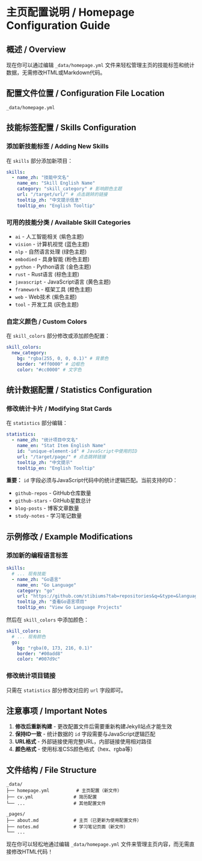 # 主页配置说明 / Homepage Configuration Guide

## 概述 / Overview

现在你可以通过编辑 `_data/homepage.yml` 文件来轻松管理主页的技能标签和统计数据，无需修改HTML或Markdown代码。

## 配置文件位置 / Configuration File Location

```
_data/homepage.yml
```

## 技能标签配置 / Skills Configuration

### 添加新技能标签 / Adding New Skills

在 `skills` 部分添加新项目：

```yaml
skills:
  - name_zh: "技能中文名"
    name_en: "Skill English Name"
    category: "skill_category" # 影响颜色主题
    url: "/target/url/" # 点击跳转的链接
    tooltip_zh: "中文提示信息"
    tooltip_en: "English Tooltip"
```

### 可用的技能分类 / Available Skill Categories

- `ai` - 人工智能相关 (紫色主题)
- `vision` - 计算机视觉 (蓝色主题)
- `nlp` - 自然语言处理 (绿色主题)
- `embodied` - 具身智能 (粉色主题)
- `python` - Python语言 (金色主题)
- `rust` - Rust语言 (棕色主题)
- `javascript` - JavaScript语言 (黄色主题)
- `framework` - 框架工具 (橙色主题)
- `web` - Web技术 (紫色主题)
- `tool` - 开发工具 (灰色主题)

### 自定义颜色 / Custom Colors

在 `skill_colors` 部分修改或添加颜色配置：

```yaml
skill_colors:
  new_category:
    bg: "rgba(255, 0, 0, 0.1)" # 背景色
    border: "#ff0000" # 边框色
    color: "#cc0000" # 文字色
```

## 统计数据配置 / Statistics Configuration

### 修改统计卡片 / Modifying Stat Cards

在 `statistics` 部分编辑：

```yaml
statistics:
  - name_zh: "统计项目中文名"
    name_en: "Stat Item English Name"
    id: "unique-element-id" # JavaScript中使用的ID
    url: "/target/page/" # 点击跳转链接
    tooltip_zh: "中文提示"
    tooltip_en: "English Tooltip"
```

**重要：** `id` 字段必须与JavaScript代码中的统计逻辑匹配。当前支持的ID：

- `github-repos` - GitHub仓库数量
- `github-stars` - GitHub星数总计
- `blog-posts` - 博客文章数量
- `study-notes` - 学习笔记数量

## 示例修改 / Example Modifications

### 添加新的编程语言标签

```yaml
skills:
  # ... 现有技能
  - name_zh: "Go语言"
    name_en: "Go Language"
    category: "go"
    url: "https://github.com/stibiums?tab=repositories&q=&type=&language=go"
    tooltip_zh: "查看Go语言项目"
    tooltip_en: "View Go Language Projects"
```

然后在 `skill_colors` 中添加颜色：

```yaml
skill_colors:
  # ... 现有颜色
  go:
    bg: "rgba(0, 173, 216, 0.1)"
    border: "#00add8"
    color: "#007d9c"
```

### 修改统计项目链接

只需在 `statistics` 部分修改对应的 `url` 字段即可。

## 注意事项 / Important Notes

1. **修改后重新构建** - 更改配置文件后需要重新构建Jekyll站点才能生效
2. **保持ID一致** - 统计数据的 `id` 字段需要与JavaScript逻辑匹配
3. **URL格式** - 外部链接使用完整URL，内部链接使用相对路径
4. **颜色格式** - 使用标准CSS颜色格式（hex、rgba等）

## 文件结构 / File Structure

```
_data/
├── homepage.yml          # 主页配置（新文件）
├── cv.yml               # 简历配置
└── ...                  # 其他配置文件

_pages/
├── about.md             # 主页（已更新为使用配置文件）
├── notes.md             # 学习笔记页面（新文件）
└── ...
```

现在你可以轻松地通过编辑 `_data/homepage.yml` 文件来管理主页内容，而无需直接修改HTML代码！
